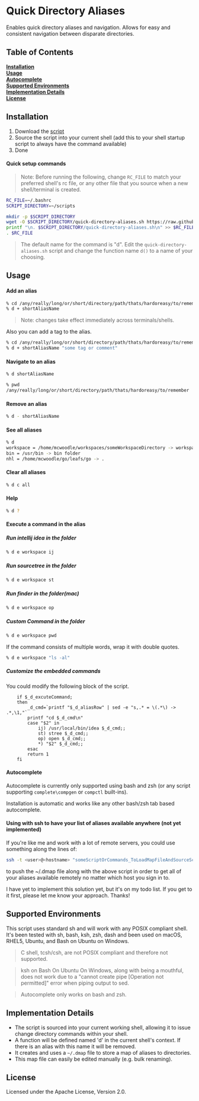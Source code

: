 # Quick Directory Aliases

Enables quick directory aliases and navigation. Allows for easy and consistent navigation between disparate directories.

## Table of Contents
**[Installation](#installation)**<br>
**[Usage](#usage)**<br>
**[Autocomplete](#autocomplete)**<br>
**[Supported Environments](#supported-environments)**<br>
**[Implementation Details](#implementation-details)**<br>
**[License](#license)**<br>


## Installation

1. Download the [script](https://github.com/dakoo/shell-directory-management/blob/master/quick-directory-aliases.sh)
1. Source the script into your current shell (add this to your shell startup script to always have the command available)
1. Done

#### Quick setup commands

> Note: Before running the following, change `RC_FILE` to match your preferred shell's rc file, or any other file that you source when a new shell/terminal is created.

```bash
RC_FILE=~/.bashrc
SCRIPT_DIRECTORY=~/scripts

mkdir -p $SCRIPT_DIRECTORY
wget -O $SCRIPT_DIRECTORY/quick-directory-aliases.sh https://raw.githubusercontent.com/mcwoodle/shell-directory-management/master/quick-directory-aliases.sh
printf "\n. $SCRIPT_DIRECTORY/quick-directory-aliases.sh\n" >> $RC_FILE
. $RC_FILE
```

> The default name for the command is "d". Edit the `quick-directory-aliases.sh` script and change the function name `d()` to a name of your choosing.

## Usage

#### Add an alias
```bash
% cd /any/really/long/or/short/directory/path/thats/hardoreasy/to/remember
% d + shortAliasName
```
> Note: changes take effect immediately across terminals/shells.

Also you can add a tag to the alias.

```bash
% cd /any/really/long/or/short/directory/path/thats/hardoreasy/to/remember
% d + shortAliasName "some tag or comment"
```

#### Navigate to an alias
```bash
% d shortAliasName

% pwd
/any/really/long/or/short/directory/path/thats/hardoreasy/to/remember
```

#### Remove an alias
```bash
% d - shortAliasName
```

#### See all aliases
```bash
% d
workspace = /home/mcwoodle/workspaces/someWorkspaceDirectory -> workspace
bin = /usr/bin -> bin folder
nhl = /home/mcwoodle/go/leafs/go -> .
```

#### Clear all aliases

```bash
% d c all
```

#### Help 

```bash
% d ?
```

#### Execute a command in the alias

##### Run intellij idea in the folder

```bash
% d e workspace ij
```

##### Run sourcetree in the folder

```bash
% d e workspace st
```

##### Run finder in the folder(mac)

```bash
% d e workspace op
```

##### Custom Command in the folder

```bash
% d e workspace pwd
```

If the command consists of multiple words, wrap it with double quotes.

```bash
% d e workspace "ls -al"
```

##### Customize the embedded commands

You could modify the following block of the script.

```
    if $_d_excuteCommand;
    then
        _d_cmd=`printf "$_d_aliasRow" | sed -e "s,.* = \(.*\) -> .*,\1,"`
        printf "cd $_d_cmd\n"
        case "$2" in
            ij) /usr/local/bin/idea $_d_cmd;;
            st) stree $_d_cmd;;
            op) open $_d_cmd;;          
            *) "$2" $_d_cmd;;
        esac
        return 1
    fi
```

#### Autocomplete

Autocomplete is currently only supported using bash and zsh (or any script supporting `complete\compgen` or `compctl` built-ins).

Installation is automatic and works like any other bash/zsh tab based autocomplete.

#### Using with ssh to have your list of aliases available anywhere (not yet implemented)

If you're like me and work with a lot of remote servers, you could use something along the lines of:
```bash
ssh -t <user>@<hostname> "someScriptOrCommands_ToLoadMapFileAndSourceScript; zsh"
```
to push the ~/.dmap file along with the above script in order to get all of your aliases available remotely no matter which host you sign in to.

I have yet to implement this solution yet, but it's on my todo list.  If you get to it first, please let me know your approach.  Thanks!

## Supported Environments

This script uses standard sh and will work with any POSIX compliant shell. It's been tested with sh, bash, ksh, zsh, dash and been used on macOS, RHEL5, Ubuntu, and Bash on Ubuntu on Windows.

> C shell, tcsh/csh, are not POSIX compliant and therefore not supported.

> ksh on Bash On Ubuntu On Windows, along with being a mouthful, does not work due to a "cannot create pipe [Operation not permitted]" error when piping output to sed. 

> Autocomplete only works on bash and zsh.

## Implementation Details
* The script is sourced into your current working shell, allowing it to issue change directory commands within your shell.
* A function will be defined named 'd' in the current shell's context. If there is an alias with this name it will be removed.
* It creates and uses a `~/.dmap` file to store a map of aliases to directories.
* This map file can easily be edited manually (e.g. bulk renaming).

## License
Licensed under the Apache License, Version 2.0.
